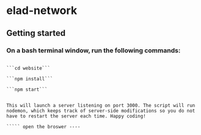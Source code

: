 # elad-network

## Getting started

### On a bash terminal window, run the following commands:

 ```
 
 ```cd website```
 
 ```npm install```  
 
 ```npm start```


This will launch a server listening on port 3000. The script will run nodemon, which keeps track of server-side modifications so you do not have to restart the server each time. Happy coding!

````` open the broswer ----
